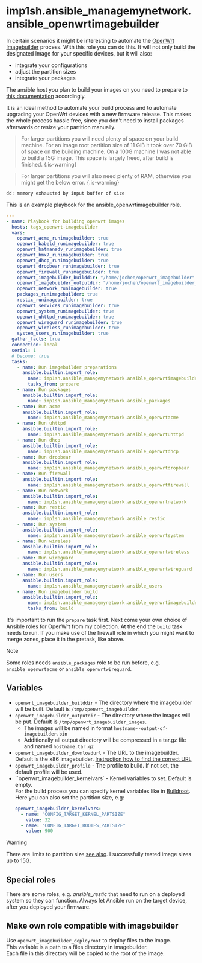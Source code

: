 # imp1sh.ansible_managemynetwork.ansible_openwrtimagebuilder
In certain scenarios it might be interesting to automate the [OpenWrt Imagebuilder](https://openwrt.org/docs/guide-user/additional-software/imagebuilder) process. With this role you can do this. It will not only build the designated Image for your specific devices, but it will also:

- integrate your configurations
- adjust the partition sizes
- integrate your packages

The ansible host you plan to build your images on you need to prepare to [this documentation](https://openwrt.org/docs/guide-user/additional-software/imagebuilder) accordingly.

It is an ideal method to automate your build process and to automate upgrading your OpenWrt devices with a new firmware release. This makes the whole process hassle free, since you don't need to install packages afterwards or resize your partition manually.

> For larger partitions you will need plenty of space on your build machine. For an image root partition size of 11 GiB it took over 70 GiB of space on the building machine. On a 100G machine I was not able to build a 15G image.
This space is largely freed, after build is finished.
{.is-warning}

> For larger partitions you will also need plenty of RAM, otherwise you might get the below error.
{.is-warning}

```
dd: memory exhausted by input buffer of size
```

This is an example playbook for the ansible_openwrtimagebuilder role.

```yaml
---
- name: Playbook for building openwrt images
  hosts: tags_openwrt-imagebuilder
  vars:
    openwrt_acme_runimagebuilder: true
    openwrt_babeld_runimagebuilder: true
    openwrt_batmanadv_runimagebuilder: true
    openwrt_bmx7_runimagebuilder: true
    openwrt_dhcp_runimagebuilder: true
    openwrt_dropbear_runimagebuilder: true
    openwrt_firewall_runimagebuilder: true
    openwrt_imagebuilder_builddir: "/home/jochen/openwrt_imagebuilder"
    openwrt_imagebuilder_outputdir: "/home/jochen/openwrt_imagebuilder_images"
    openwrt_network_runimagebuilder: true
    packages_runimagebuilder: true
    restic_runimagebuilder: true
    openwrt_services_runimagebuilder: true
    openwrt_system_runimagebuilder: true
    openwrt_uhttpd_runimagebuilder: true
    openwrt_wireguard_runimagebuilder: true
    openwrt_wireless_runimagebuilder: true
    system_users_runimagebuilder: true
  gather_facts: true
  connection: local
  serial: 1
  # become: true
  tasks:
    - name: Run imagebuilder preparations
      ansible.builtin.import_role:
        name: imp1sh.ansible_managemynetwork.ansible_openwrtimagebuilder
        tasks_from: prepare
    - name: Run packages
      ansible.builtin.import_role:
        name: imp1sh.ansible_managemynetwork.ansible_packages
    - name: Run acme
      ansible.builtin.import_role:
        name: imp1sh.ansible_managemynetwork.ansible_openwrtacme
    - name: Run uhttpd
      ansible.builtin.import_role:
        name: imp1sh.ansible_managemynetwork.ansible_openwrtuhttpd
    - name: Run dhcp
      ansible.builtin.import_role:
        name: imp1sh.ansible_managemynetwork.ansible_openwrtdhcp
    - name: Run dropbear
      ansible.builtin.import_role:
        name: imp1sh.ansible_managemynetwork.ansible_openwrtdropbear
    - name: Run firewall
      ansible.builtin.import_role:
        name: imp1sh.ansible_managemynetwork.ansible_openwrtfirewall
    - name: Run network
      ansible.builtin.import_role:
        name: imp1sh.ansible_managemynetwork.ansible_openwrtnetwork
    - name: Run restic
      ansible.builtin.import_role:
        name: imp1sh.ansible_managemynetwork.ansible_restic
    - name: Run system
      ansible.builtin.import_role:
        name: imp1sh.ansible_managemynetwork.ansible_openwrtsystem
    - name: Run wireless
      ansible.builtin.import_role:
        name: imp1sh.ansible_managemynetwork.ansible_openwrtwireless
    - name: Run wireguard
      ansible.builtin.import_role:
        name: imp1sh.ansible_managemynetwork.ansible_openwrtwireguard
    - name: Run users
      ansible.builtin.import_role:
        name: imp1sh.ansible_managemynetwork.ansible_users
    - name: Run imagebuilder build
      ansible.builtin.import_role:
        name: imp1sh.ansible_managemynetwork.ansible_openwrtimagebuilder
        tasks_from: build
```

It's important to run the `prepare` task first. Next come your own choice of Ansible roles for OpenWrt from my collection. At the end the `build` task needs to run.
If you make use of the firewall role in which you might want to merge zones, place it in the pretask, like above.

> [!NOTE]  
> Some roles needs `ansible_packages` role to be run before, e.g. `ansible_openwrtacme` or `ansible_openwrtwireguard`.

## Variables

* `openwrt_imagebuilder_builddir` - The directory where the imagebuilder will be built. Default is `/tmp/openwrt_imagebuilder`.
* `openwrt_imagebuilder_outputdir` - The directory where the images will be put. Default is `/tmp/openwrt_imagebuilder_images`. 
  * The images will be named in format `hostname--output-of-imagebuilder.bin`
  * Additionally all output directory will be compressed in a tar.gz file and named `hostname.tar.gz`
* `openwrt_imagebuilder_downloadurl` - The URL to the imagebuilder. Default is the x86 imagebuilder. [Instruction how to find the correct URL](https://openwrt.org/docs/guide-user/additional-software/imagebuilder#obtaining_the_image_builder)
* `openwrt_imagebuilder_profile` - The profile to build. If not set, the default profile will be used.
* ``openwrt_imagebuilder_kernelvars` - Kernel variables to set. Default is empty. \
  For the build process you can specify kernel variables like in [Buildroot](https://openwrt.org/de/doc/howto/buildroot.exigence). Here you can also set the partition size, e.g:
  ```yaml
  openwrt_imagebuilder_kernelvars:
    - name: "CONFIG_TARGET_KERNEL_PARTSIZE"
      value: 32
    - name: "CONFIG_TARGET_ROOTFS_PARTSIZE"
      value: 900
  ```

> [!WARNING]  
> There are limits to partition size [see also](https://unix.stackexchange.com/questions/563203/what-is-the-maximum-value-for-the-bs-argument-of-dd). I successfully tested image sizes up to 15G.

## Special roles
There are some roles, e.g. *ansible_restic* that need to run on a deployed system so they can function. Always let Ansible run on the target device, after you deployed your firmware.

## Make own role compatible with imagebuilder
Use `openwrt_imagebuilder_deployroot` to deploy files to the image. \
This variable is a path to a files directory in imagebuilder. \
Each file in this directory will be copied to the root of the image.